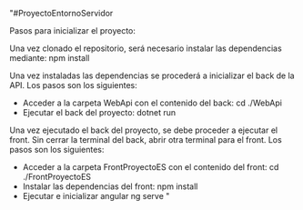 "#ProyectoEntornoServidor

Pasos para inicializar el proyecto:

Una vez clonado el repositorio, será necesario instalar las dependencias mediante:
npm install

Una vez instaladas las dependencias se procederá a inicializar el back de la API. Los pasos son los siguientes:

- Acceder a la carpeta WebApi con el contenido del back:
  cd ./WebApi
- Ejecutar el back del proyecto:
  dotnet run

Una vez ejecutado el back del proyecto, se debe proceder a ejecutar el front. Sin cerrar la terminal del back, abrir otra terminal para el front. Los pasos son los siguientes:

- Acceder a la carpeta FrontProyectoES con el contenido del front:
  cd ./FrontProyectoES
- Instalar las dependencias del front:
  npm install
- Ejecutar e inicializar angular
  ng serve
  "
